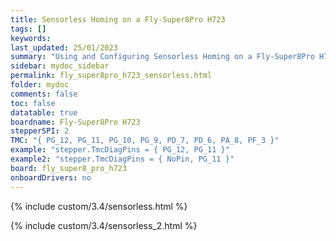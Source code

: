 ```yaml
---
title: Sensorless Homing on a Fly-Super8Pro H723
tags: []
keywords: 
last_updated: 25/01/2023
summary: "Using and Configuring Sensorless Homing on a Fly-Super8Pro H723"
sidebar: mydoc_sidebar
permalink: fly_super8pro_h723_sensorless.html
folder: mydoc
comments: false
toc: false
datatable: true
boardname: Fly-Super8Pro H723
stepperSPI: 2
TMC: "{ PG_12, PG_11, PG_10, PG_9, PD_7, PD_6, PA_8, PF_3 }"
example: "stepper.TmcDiagPins = { PG_12, PG_11 }"
example2: "stepper.TmcDiagPins = { NoPin, PG_11 }"
board: fly_super8_pro_h723
onboardDrivers: no
---
```


{% include custom/3.4/sensorless.html %}

{% include custom/3.4/sensorless_2.html %}
